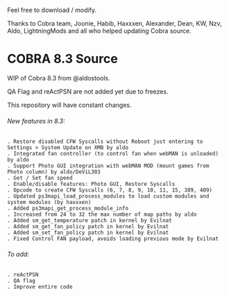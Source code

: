 Feel free to download / modify.

Thanks to Cobra team, Joonie, Habib, Haxxxen, Alexander, Dean, KW, Nzv, Aldo, LightningMods and all who helped updating Cobra source.

# COBRA 8.3 Source

WIP of Cobra 8.3 from @aldostools.

QA Flag and reActPSN are not added yet due to freezes.

This repository will have constant changes.

###### New features in 8.3:
    . Restore disabled CFW Syscalls without Reboot just entering to Settings > System Update on XMB by aldo
    . Integrated fan controller (to control fan when webMAN is unloaded) by aldo
    . Support Photo GUI integration with webMAN MOD (mount games from Photo column) by aldo/DeViL303
    . Get / Set fan speed
    . Enable/disable features: Photo GUI, Restore Syscalls
    . Opcode to create CFW Syscalls (6, 7, 8, 9, 10, 11, 15, 389, 409)
    . Updated ps3mapi_load_process_modules to load custom modules and system modules (by haxxxen)
    . Added ps3mapi_get_process_module_info
    . Increased from 24 to 32 the max number of map paths by aldo
    . Added sm_get_temperature patch in kernel by Evilnat
    . Added sm_get_fan_policy patch in kernel by Evilnat
    . Added sm_set_fan_policy patch in kernel by Evilnat
    . Fixed Control FAN payload, avoids loading previous mode by Evilnat
    
###### To add:
    . reActPSN
    . QA flag
    . Improve entire code
